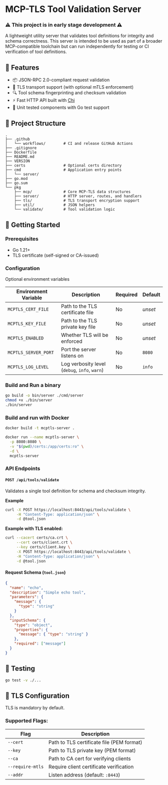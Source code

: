 # MCP-TLS Tool Validation Server

### ⚠️ This project is in early stage development ⚠️

A lightweight utility server that validates tool definitions for integrity and schema correctness. This server is intended to be used as part of a broader MCP-compatible toolchain but can run independently for testing or CI verification of tool definitions.

## 🔧 Features

- 📦 JSON-RPC 2.0-compliant request validation
- 🔐 TLS transport support (with optional mTLS enforcement)
- 🔍 Tool schema fingerprinting and checksum validation
- ⚡ Fast HTTP API built with [Chi](https://github.com/go-chi/chi)
- 🧪 Unit tested components with Go test support

## 📁 Project Structure

```
.
├── .github
│   └── workflows/        # CI and release GitHub Actions
├── .gitignore
├── Dockerfile
├── README.md
├── VERSION
├── certs                 # Optional certs directory
├── cmd                   # Application entry points
│   └── server/
├── go.mod
├── go.sum
└── pkg
    ├── mcp/              # Core MCP-TLS data structures
    ├── server/           # HTTP server, routes, and handlers
    ├── tls/              # TLS transport encryption support
    ├── util/             # JSON helpers
    └── validate/         # Tool validation logic
```

## 🚀 Getting Started

### Prerequisites

- Go 1.21+
- TLS certificate (self-signed or CA-issued)

### Configuration

Optional environment variables

| Environment Variable | Description                                   | Required | Default |
| -------------------- | --------------------------------------------- | -------- | ------- |
| `MCPTLS_CERT_FILE`   | Path to the TLS certificate file              | No       | _unset_ |
| `MCPTLS_KEY_FILE`    | Path to the TLS private key file              | No       | _unset_ |
| `MCPTLS_ENABLED`     | Whether TLS will be enforced                  | No       | _unset_ |
| `MCPTLS_SERVER_PORT` | Port the server listens on                    | No       | `8080`  |
| `MCPTLS_LOG_LEVEL`   | Log verbosity level (`debug`, `info`, `warn`) | No       | `info`  |

### Build and Run a binary

```bash
go build -o bin/server ./cmd/server
chmod +x ./bin/server
./bin/server
```

### Build and run with Docker

```bash
docker build -t mcptls-server .
```

```bash
docker run --name mcptls-server \
  -p 8080:8080 \
  -v "$(pwd)/certs:/app/certs:ro" \
  -d \
  mcptls-server
```

### API Endpoints

#### `POST /api/tools/validate`

Validates a single tool definition for schema and checksum integrity.

**Example**

```bash
curl -X POST https://localhost:8443/api/tools/validate \
     -H "Content-Type: application/json" \
     -d @tool.json
```

**Example with TLS enabled:**

```bash
curl --cacert certs/ca.crt \
     --cert certs/client.crt \
     --key certs/client.key \
     -X POST https://localhost:8443/api/tools/validate \
     -H "Content-Type: application/json" \
     -d @tool.json
```

#### Request Schema (`tool.json`)

```json
{
  "name": "echo",
  "description": "Simple echo tool",
  "parameters": {
    "message": {
      "type": "string"
    }
  },
  "inputSchema": {
    "type": "object",
    "properties": {
      "message": { "type": "string" }
    },
    "required": ["message"]
  }
}
```

## 🧪 Testing

```bash
go test -v ./...
```

## 🔐 TLS Configuration

TLS is mandatory by default.

### Supported Flags:

| Flag             | Description                               |
| ---------------- | ----------------------------------------- |
| `--cert`         | Path to TLS certificate file (PEM format) |
| `--key`          | Path to TLS private key (PEM format)      |
| `--ca`           | Path to CA cert for verifying clients     |
| `--require-mtls` | Require client certificate verification   |
| `--addr`         | Listen address (default: `:8443`)         |
